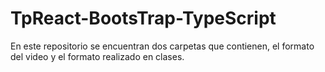 # TpReact-BootsTrap-TypeScript
En este repositorio se encuentran dos carpetas que contienen, el formato del video y el formato realizado en clases.
